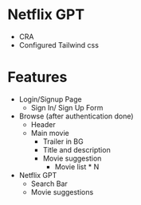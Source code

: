 # Netflix GPT

- CRA
- Configured Tailwind css

# Features

- Login/Signup Page
  - Sign In/ Sign Up Form
- Browse (after authentication done)
  - Header
  - Main movie
    - Trailer in BG
    - Title and description
    - Movie suggestion
      - Movie list \* N
- Netflix GPT
    - Search Bar
    - Movie suggestions

